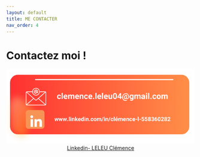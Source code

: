 ```yaml
---
layout: default
title: ME CONTACTER
nav_order: 4
---
```


<h1><strong>Contactez moi !</strong></h1> 

<div style="text-align: center;">
    <img src="./../images/contacts.png" alt="contacts" style="max-width: 100%; height: auto;">
</div>

<div style="text-align: center;">
    <a href="https://www.linkedin.com/in/clémence-l-558360282"> Linkedin- LELEU Clémence </a>
</div>

